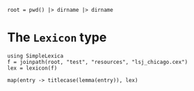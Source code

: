 ```@setup lex
root = pwd() |> dirname |> dirname
```

# The `Lexicon` type


```@example lex
using SimpleLexica
f = joinpath(root, "test", "resources", "lsj_chicago.cex")
lex = lexicon(f)
```

```@example lex
map(entry -> titlecase(lemma(entry)), lex)
```